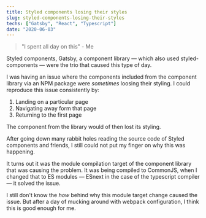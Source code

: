 ```yaml
---
title: Styled components losing their styles
slug: styled-components-losing-their-styles
techs: ["Gatsby", "React", "Typescript"]
date: "2020-06-03"
---
```


> "I spent all day on this" - Me

Styled components, Gatsby, a component library — which also used styled-components — were the trio that caused this type of day.

I was having an issue where the components included from the component library via an NPM package were _sometimes_ loosing their styling. I could reproduce this issue consistently by:

1. Landing on a particular page
2. Navigating away form that page
3. Returning to the first page

The component from the library would of then lost its styling.

After going down many rabbit holes reading the source code of Styled components and friends, I still could not put my finger on why this was happening.

It turns out it was the module compilation target of the component library that was causing the problem. It was being compiled to CommonJS, when I changed that to ES modules — ESnext in the case of the typescript compiler — it solved the issue.

I still don't know the _how_ behind why this module target change caused the issue. But after a day of mucking around with webpack configuration, I think this is good enough for me.
